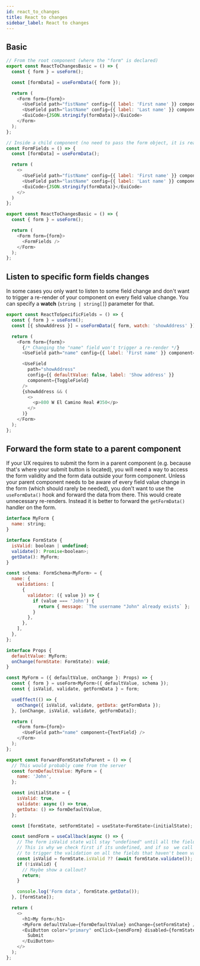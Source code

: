 ```yaml
---
id: react_to_changes
title: React to changes
sidebar_label: React to changes
---
```


## Basic

```js
// From the root component (where the "form" is declared)
export const ReactToChangesBasic = () => {
  const { form } = useForm();

  const [formData] = useFormData({ form });

  return (
    <Form form={form}>
      <UseField path="fistName" config={{ label: 'First name' }} component={TextField} />
      <UseField path="lastName" config={{ label: 'Last name' }} component={TextField} />
      <EuiCode>{JSON.stringify(formData)}</EuiCode>
    </Form>
  );
};

// Inside a child component (no need to pass the form object, it is read from context)
const FormFields = () => {
  const [formData] = useFormData();

  return (
    <>
      <UseField path="fistName" config={{ label: 'First name' }} component={TextField} />
      <UseField path="lastName" config={{ label: 'Last name' }} component={TextField} />
      <EuiCode>{JSON.stringify(formData)}</EuiCode>
    </>
  )
};

export const ReactToChangesBasic = () => {
  const { form } = useForm();

  return (
    <Form form={form}>
      <FormFields />
    </Form>
  );
};
```

## Listen to specific form fields changes

In some cases you only want to listen to some field change and don't want to trigger a re-render of your component on every field value change. You can specify a **watch** (`string | string[]`) parameter for that.

```js
export const ReactToSpecificFields = () => {
  const { form } = useForm();
  const [{ showAddress }] = useFormData({ form, watch: 'showAddress' });

  return (
    <Form form={form}>
      {/* Changing the "name" field won't trigger a re-render */}
      <UseField path="name" config={{ label: 'First name' }} component={TextField} />

      <UseField
        path="showAddress"
        config={{ defaultValue: false, label: 'Show address' }}
        component={ToggleField}
      />
      {showAddress && (
        <>
          <p>800 W El Camino Real #350</p>
        </>
      )}
    </Form>
  );
};
```

## Forward the form state to a parent component

If your UX requires to submit the form in a parent component (e.g. because that's where your submit button is located), you will need a way to access the form validity and the form data outside your form component. Unless your parent component needs to be aware of every field value change in the form (which should rarely be needed), you don't want to use the `useFormData()` hook and forward the data from there. This would create unnecessary re-renders. Instead it is better to forward the `getFormData()` handler on the form.

```js
interface MyForm {
  name: string;
}

interface FormState {
  isValid: boolean | undefined;
  validate(): Promise<boolean>;
  getData(): MyForm;
}

const schema: FormSchema<MyForm> = {
  name: {
    validations: [
      {
        validator: ({ value }) => {
          if (value === 'John') {
            return { message: `The username "John" already exists` };
          }
        },
      },
    ],
  },
};

interface Props {
  defaultValue: MyForm;
  onChange(formState: FormState): void;
}

const MyForm = ({ defaultValue, onChange }: Props) => {
  const { form } = useForm<MyForm>({ defaultValue, schema });
  const { isValid, validate, getFormData } = form;

  useEffect(() => {
    onChange({ isValid, validate, getData: getFormData });
  }, [onChange, isValid, validate, getFormData]);

  return (
    <Form form={form}>
      <UseField path="name" component={TextField} />
    </Form>
  );
};

export const ForwardFormStateToParent = () => {
  // This would probably come from the server
  const formDefaultValue: MyForm = {
    name: 'John',
  };

  const initialState = {
    isValid: true,
    validate: async () => true,
    getData: () => formDefaultValue,
  };

  const [formState, setFormState] = useState<FormState>(initialState);

  const sendForm = useCallback(async () => {
    // The form isValid state will stay "undefined" until all the fields are dirty.
    // This is why we check first if its undefined, and if so  we call the validate() method
    // to trigger the validation on all the fields that haven't been validated yet.
    const isValid = formState.isValid ?? (await formState.validate());
    if (!isValid) {
      // Maybe show a callout?
      return;
    }

    console.log('Form data', formState.getData());
  }, [formState]);

  return (
    <>
      <h1>My form</h1>
      <MyForm defaultValue={formDefaultValue} onChange={setFormState} />
      <EuiButton color="primary" onClick={sendForm} disabled={formState.isValid === false} fill>
        Submit
      </EuiButton>
    </>
  );
};
```